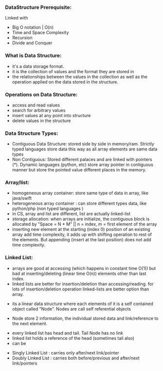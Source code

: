 ### DataStructure Prerequisite:
Linked with
- Big O notation | O(n)
- Time and Space Complexity
- Recursion
- Divide and Conquer
### What is Data Structure:
- it's a data storage format. 
- it is the collection of values and the format they are stored in
- the relationships between the values in the collection as well as the operation applied on the data stored in the structure.

### Operations on Data Structure:
- access and read values
- search for arbitrary values
- insert values at any point into structure
- delete values in the structure

### Data Structure Types:
- Contiguous Data Structure: stored side by side in memory/ram. Strictly typed languages store data this way as all array elements are same data types
- Non Contiguous: Stored different palaces and are linked with pointers (*). Dynamic languages (python, etc) store array pointer in contiguous manner but store the pointed value different places in the memory.

### Array/list:
- homogeneous array container: store same type of data in array, like java/swift
- heterogeneous array container : can store different types data, like python/php (non typed languages )
- in CS, array and list are different, list are actually linked-list
- storage allocation: when arrays are initialize, the contiguous block is allocated by "Space = N * M" || n = index, m = first element of the array
- inserting new element at the starting (index 0) position of an existing array add time complexity, it adds up with shifting operation to rest of the elements. But appending (insert at the last position) does not add time complexity.

### Linked List: 
- arrays are good at accessing (which happens in constant time O(1)) but bad at inserting/deleting (linear time O(n)) elements other than last index.
- linked lists are better for insertion/deletion than accessing/reading. for lots of insertion/deletion operation linked-lists are better option than array.
* its a linear data structure where each elements of it is a self contained object called "Node". Nodes are call self referential objects
- Node store 2 information, the individual stored data and link/reference to the next element.
* every linked list has head and tail. Tail Node has no link
* linked list holds a reference of the head (sometimes tail also)
* can be
- Singly Linked List : carries only after/next link/pointer 
- Doubly Linked List : carries both before/previous and after/next link/pointers
